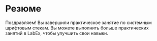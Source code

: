 # Резюме

Поздравляем! Вы завершили практическое занятие по системным шрифтовым стекам. Вы можете выполнить больше практических занятий в LabEx, чтобы улучшить свои навыки.
